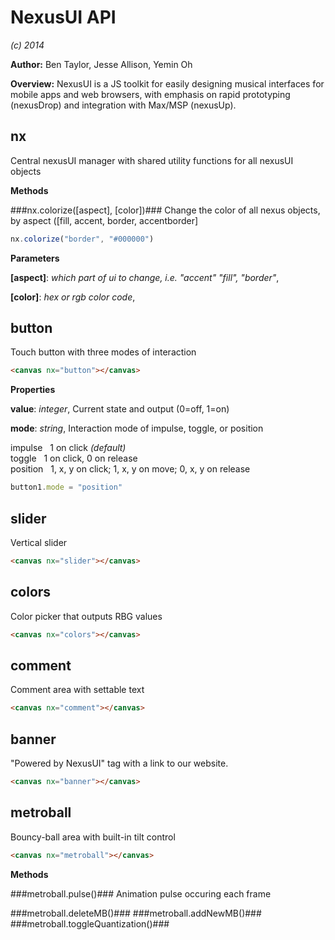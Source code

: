 NexusUI API
===========
*(c) 2014*

**Author:** Ben Taylor, Jesse Allison, Yemin Oh

**Overview:** NexusUI is a JS toolkit for easily designing musical interfaces for mobile apps and web browsers, with emphasis on rapid prototyping (nexusDrop) and integration with Max/MSP (nexusUp).

nx
----
Central nexusUI manager with shared utility functions for all nexusUI objects


**Methods**

###nx.colorize(\[aspect\], \[color\])###
Change the color of all nexus objects, by aspect ([fill, accent, border, accentborder]

```js
nx.colorize("border", "#000000")
```



**Parameters**

**[aspect]**:  *which part of ui to change, i.e. "accent" "fill", "border"*,  


**[color]**:  *hex or rgb color code*,  


button
--------
Touch button with three modes of interaction
```html
<canvas nx="button"></canvas>
```
<canvas nx="button" style="margin-left:25px"></canvas>

**Properties**

**value**:  *integer*,  Current state and output (0=off, 1=on)

**mode**:  *string*,  Interaction mode of impulse, toggle, or position

impulse &nbsp; 1 on click _(default)_<br>
toggle &nbsp;  1 on click, 0 on release<br>
position &nbsp; 1, x, y on click; 1, x, y on move; 0, x, y on release <br>
```js
button1.mode = "position"
```
slider
--------
Vertical slider
```html
<canvas nx="slider"></canvas>
```
<canvas nx="slider" style="margin-left:25px"></canvas>

colors
--------
Color picker that outputs RBG values
```html
<canvas nx="colors"></canvas>
```
<canvas nx="colors" style="margin-left:25px"></canvas>

comment
---------
Comment area with settable text
```html
<canvas nx="comment"></canvas>
```
<canvas nx="comment" style="margin-left:25px"></canvas>

banner
--------
"Powered by NexusUI" tag with a link to our website.
```html
<canvas nx="banner"></canvas>
```
<canvas nx="banner" style="margin-left:25px"></canvas>

metroball
-----------
Bouncy-ball area with built-in tilt control
```html
<canvas nx="metroball"></canvas>
```
<canvas nx="metroball" style="margin-left:25px"></canvas>

**Methods**

###metroball.pulse()###
Animation pulse occuring each frame


###metroball.deleteMB()###
###metroball.addNewMB()###
###metroball.toggleQuantization()###
